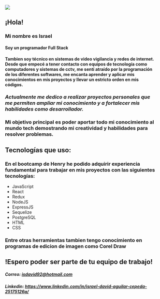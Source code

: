 ![](https://imgfz.com/i/ZJrWfuv.jpeg)

## ¡Hola!

### Mi nombre es Israel
#### Soy un programador Full Stack
#### Tambien soy técnico en sistemas de video vigilancia y redes de internet. Desde que empecé a tener contacto con equipos de tecnología como computadores y sistemas de cctv, me sentí atraído por la programación de los diferentes softwares, me encanta aprender y aplicar mis conocimientos en mis proyectos y llevar un estricto orden en mis códigos.
### *Actualmente me dedico a realizar proyectos personales que me permiten ampliar mi conocimiento y a fortalecer mis habilidades como desarrollador.*

### Mi objetivo principal es poder aportar todo mi conocimiento al mundo tech demostrando mi creatividad y habilidades para resolver problemas.
## Tecnologías que uso:
### En el bootcamp de Henry he podido adquirir experiencia fundamental para trabajar en mis proyectos con las siguientes tecnologías:
- JavaScript
- React
- Redux
- NodeJS
- ExpressJS
- Sequelize
- PostgreSQL
- HTML
- CSS
### Entre otras herramientas tambien tengo conocimiento en programas de edicion de imagen como Corel Draw
## !Espero poder ser parte de tu equipo de trabajo!
##### Correo: isdavid92@hotmail.com
##### Linkedin: https://www.linkedin.com/in/israel-david-aguilar-cepeda-25175126a/
